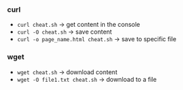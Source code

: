 ### curl
* `curl cheat.sh` -> get content in the console
* `curl -O cheat.sh` -> save content
* `curl -o page_name.html cheat.sh` -> save to specific file

### wget
* `wget cheat.sh` -> download content
* `wget -O file1.txt cheat.sh` -> download to a file

